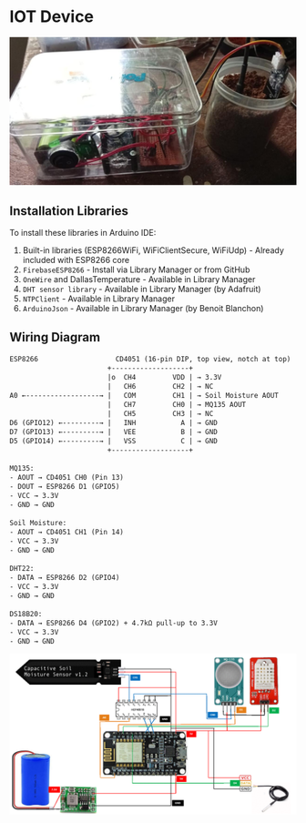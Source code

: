# IOT Device

![alt text](resources/i11.jpg)

## Installation Libraries

To install these libraries in Arduino IDE:

1. Built-in libraries (ESP8266WiFi, WiFiClientSecure, WiFiUdp) - Already included with ESP8266 core
2. `FirebaseESP8266` - Install via Library Manager or from GitHub
3. `OneWire` and DallasTemperature - Available in Library Manager
4. `DHT sensor library` - Available in Library Manager (by Adafruit)
5. `NTPClient` - Available in Library Manager
6. `ArduinoJson` - Available in Library Manager (by Benoit Blanchon)

## Wiring Diagram

```
ESP8266                   CD4051 (16-pin DIP, top view, notch at top)
                        +-------------------+
                        |o  CH4         VDD | → 3.3V
                        |   CH6         CH2 | → NC
A0 ←------------------→ |   COM         CH1 | → Soil Moisture AOUT
                        |   CH7         CH0 | → MQ135 AOUT
                        |   CH5         CH3 | → NC
D6 (GPIO12) ←---------→ |   INH           A | → GND
D7 (GPIO13) ←---------→ |   VEE           B | → GND
D5 (GPIO14) ←---------→ |   VSS           C | → GND
                        +-------------------+

MQ135:
- AOUT → CD4051 CH0 (Pin 13)
- DOUT → ESP8266 D1 (GPIO5)
- VCC → 3.3V
- GND → GND

Soil Moisture:
- AOUT → CD4051 CH1 (Pin 14)
- VCC → 3.3V
- GND → GND

DHT22:
- DATA → ESP8266 D2 (GPIO4)
- VCC → 3.3V
- GND → GND

DS18B20:
- DATA → ESP8266 D4 (GPIO2) + 4.7kΩ pull-up to 3.3V
- VCC → 3.3V
- GND → GND
```

![alt text](resources/Diagram.gif)
